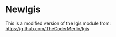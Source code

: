 # NewIgis
This is a modified version of the Igis module from: https://github.com/TheCoderMerlin/Igis

